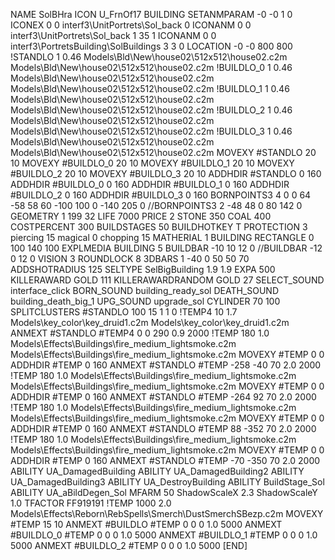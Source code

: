 NAME SolBHra
ICON U_FrnOf17
BUILDING
SETANMPARAM -0 -0 1 0
ICONEX 0 0 interf3\UnitPortrets\Sol_back 0
ICONANM 0 0 interf3\UnitPortrets\Sol_back 1 35 1
ICONANM 0 0 interf3\PortretsBuilding\SolBuildings 3 3 0
LOCATION -0 -0 800 800
!STANDLO      1 0.46 Models\Bld\New\house02\512x512\house02.c2m Models\Bld\New\house02\512x512\house02.c2m
!BUILDLO_0    1 0.46 Models\Bld\New\house02\512x512\house02.c2m Models\Bld\New\house02\512x512\house02.c2m
!BUILDLO_1    1 0.46 Models\Bld\New\house02\512x512\house02.c2m Models\Bld\New\house02\512x512\house02.c2m
!BUILDLO_2    1 0.46 Models\Bld\New\house02\512x512\house02.c2m Models\Bld\New\house02\512x512\house02.c2m
!BUILDLO_3    1 0.46 Models\Bld\New\house02\512x512\house02.c2m Models\Bld\New\house02\512x512\house02.c2m
MOVEXY #STANDLO    20 10
MOVEXY #BUILDLO_0  20 10
MOVEXY #BUILDLO_1  20 10
MOVEXY #BUILDLO_2  20 10
MOVEXY #BUILDLO_3  20 10
ADDHDIR #STANDLO 0 160
ADDHDIR #BUILDLO_0 0 160
ADDHDIR #BUILDLO_1 0 160
ADDHDIR #BUILDLO_2 0 160
ADDHDIR #BUILDLO_3 0 160
BORNPOINTS3 4    0 0 64   -58 58 60   -100 100 0   -140 205 0
//BORNPOINTS3 2    -48 48 0   80 142 0 
GEOMETRY 1 199 32
LIFE     7000
PRICE 2 STONE 350 COAL 400
COSTPERCENT 300
BUILDSTAGES 50
BUILDHOTKEY		T
PROTECTION 3 piercing 15 magical 0 chopping 15
MATHERIAL 1 BUILDING
RECTANGLE    0 100 140 100
EXPLMEDIA BUILDING 5
BUILDBAR -10 10 12 0
//BUILDBAR -12 0 12 0
VISION 3
ROUNDLOCK 8
3DBARS 1 -40 0 50 50 70
ADDSHOTRADIUS 125
SELTYPE SelBigBuilding 1.9 1.9
EXPA 500
KILLERAWARD             GOLD 111
KILLERAWARDRANDOM       GOLD 27
SELECT_SOUND interface_click
BORN_SOUND building_ready_sol
DEATH_SOUND building_death_big_1
UPG_SOUND upgrade_sol
CYLINDER 70 100
SPLITCLUSTERS #STANDLO 100 15 1 1 0
!TEMP4 10 1.7 Models\key_color\key_druid1.c2m Models\key_color\key_druid1.c2m
ANMEXT #STANDLO #TEMP4 0 0 290 0.9 2000
!TEMP 180 1.0 Models\Effects\Buildings\fire_medium_lightsmoke.c2m Models\Effects\Buildings\fire_medium_lightsmoke.c2m
MOVEXY  #TEMP 0 0
ADDHDIR #TEMP 0 160
ANMEXT #STANDLO #TEMP -258 -40 70 2.0 2000
!TEMP 180 1.0 Models\Effects\Buildings\fire_medium_lightsmoke.c2m Models\Effects\Buildings\fire_medium_lightsmoke.c2m
MOVEXY  #TEMP 0 0
ADDHDIR #TEMP 0 160
ANMEXT #STANDLO #TEMP -264 92 70 2.0 2000
!TEMP 180 1.0 Models\Effects\Buildings\fire_medium_lightsmoke.c2m Models\Effects\Buildings\fire_medium_lightsmoke.c2m
MOVEXY  #TEMP 0 0
ADDHDIR #TEMP 0 160
ANMEXT #STANDLO #TEMP 88 -352 70 2.0 2000
!TEMP 180 1.0 Models\Effects\Buildings\fire_medium_lightsmoke.c2m Models\Effects\Buildings\fire_medium_lightsmoke.c2m
MOVEXY  #TEMP 0 0
ADDHDIR #TEMP 0 160
ANMEXT #STANDLO #TEMP -70 -350 70 2.0 2000
ABILITY UA_DamagedBuilding
ABILITY UA_DamagedBuilding2
ABILITY UA_DamagedBuilding3
ABILITY UA_DestroyBuilding
ABILITY BuildStage_Sol
ABILITY UA_aBildDegen_Sol
MFARM 50
ShadowScaleX 2.3
ShadowScaleY 1.0
TFACTOR FF919191
!TEMP 1000 2.0 Models\Effects\Reborn\RebSpells\Smerch\DustSmerchSBezp.c2m
MOVEXY  #TEMP 15 10
ANMEXT #BUILDLO #TEMP  0 0 0 1.0 5000
ANMEXT #BUILDLO_0 #TEMP  0 0 0 1.0 5000
ANMEXT #BUILDLO_1 #TEMP  0 0 0 1.0 5000
ANMEXT #BUILDLO_2 #TEMP  0 0 0 1.0 5000
[END]
